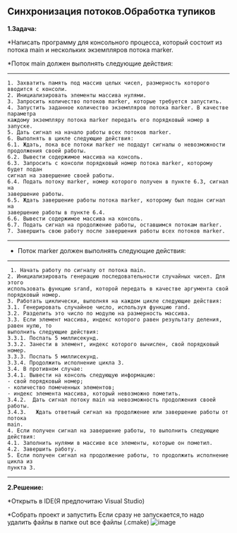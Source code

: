 **Синхронизация потоков.Обработка тупиков**
--------------------------
**1.Задача:**

*Написать программу для консольного процесса, который состоит из потока main и 
нескольких экземпляров потока marker. 

 *Поток main должен выполнять следующие действия: 
 
 ----------------------------
    1. Захватить память под массив целых чисел, размерность которого вводится с консоли. 
    2. Инициализировать элементы массива нулями. 
    3. Запросить количество потоков marker, которые требуется запустить. 
    4. Запустить заданное количество экземпляров потока marker. В качестве параметра 
    каждому экземпляру потока marker передать его порядковый номер в запуске. 
    5. Дать сигнал на начало работы всех потоков marker. 
    6. Выполнять в цикле следующие действия: 
    6.1. Ждать, пока все потоки marker не подадут сигналы о невозможности 
    продолжения своей работы. 
    6.2. Вывести содержимое массива на консоль. 
    6.3. Запросить с консоли порядковый номер потока marker, которому будет подан 
    сигнал на завершение своей работы. 
    6.4. Подать потоку marker, номер которого получен в пункте 6.3, сигнал на 
    завершение работы. 
    6.5. Ждать завершение работы потока marker, которому был подан сигнал на 
    завершение работы в пункте 6.4. 
    6.6. Вывести содержимое массива на консоль. 
    6.7. Подать сигнал на продолжение работы, оставшимся потокам marker. 
    7. Завершить свою работу после завершения работы всех потоков marker.
--------------------------------
* Поток marker должен выполнять следующие действия: 
----------------------------
     1. Начать работу по сигналу от потока main. 
    2. Инициализировать генерацию последовательности случайных чисел. Для этого 
    использовать функцию srand, которой передать в качестве аргумента свой 
    порядковый номер. 
    3. Работать циклически, выполняя на каждом цикле следующие действия: 
    3.1. Генерировать случайное число, используя функцию rand.  
    3.2. Разделить это число по модулю на размерность массива. 
    3.3. Если элемент массива, индекс которого равен результату деления, равен нулю, то 
    выполнить следующие действия: 
    3.3.1. Поспать 5 миллисекунд.
    3.3.2. Занести в элемент, индекс которого вычислен, свой порядковый номер.
    3.3.3. Поспать 5 миллисекунд.
    3.3.4. Продолжить исполнение цикла 3. 
    3.4. В противном случае: 
    3.4.1. Вывести на консоль следующую информацию:  
    - свой порядковый номер;
    - количество помеченных элементов;
    - индекс элемента массива, который невозможно пометить. 
    3.4.2.  Дать сигнал потоку main на невозможность продолжения своей работы.
    3.4.3.   Ждать ответный сигнал на продолжение или завершение работы от потока 
    main. 
    4. Если получен сигнал на завершение работы, то выполнить следующие действия: 
    4.1. Заполнить нулями в массиве все элементы, которые он пометил. 
    4.2. Завершить работу. 
    5. Если получен сигнал на продолжение работы, то продолжить исполнение цикла из 
    пункта 3.
--------------------------------
**2.Решение:**

  *Открыть в IDE(Я предпочитаю Visual Studio)
 
  *Собрать проект и запустить
  Если сразу не запускается,то надо удалить файлы в папке out все файлы (.cmake)
 ![image](https://github.com/user-attachments/assets/8cd07266-8ea2-40eb-9029-d995726eaff7)

